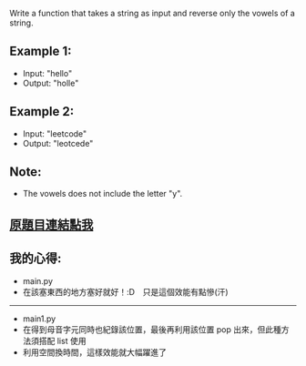 Write a function that takes a string as input and reverse only the vowels of a string.

## Example 1:

* Input: "hello"
* Output: "holle"
## Example 2:

* Input: "leetcode"
* Output: "leotcede"
## Note:
* The vowels does not include the letter "y".

## [原題目連結點我](https://leetcode.com/problems/reverse-vowels-of-a-string/)
	
## 我的心得:
* main.py
* 在該塞東西的地方塞好就好！:D　只是這個效能有點慘(汗)
----

* main1.py
* 在得到母音字元同時也紀錄該位置，最後再利用該位置 pop 出來，但此種方法須搭配 list 使用
* 利用空間換時間，這樣效能就大幅躍進了